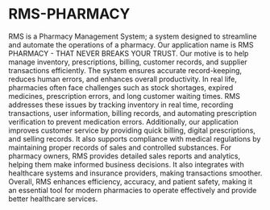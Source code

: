 # RMS-PHARMACY
RMS is a Pharmacy Management System; a system designed to streamline and automate the operations of a pharmacy. Our application name is RMS PHARMACY - THAT NEVER BREAKS YOUR TRUST. Our motive is to help manage inventory, prescriptions, billing, customer records, and supplier transactions efficiently. The system ensures accurate record-keeping, reduces human errors, and enhances overall productivity.
In real life, pharmacies often face challenges such as stock shortages, expired medicines, prescription errors, and long customer waiting times. RMS addresses these issues by tracking inventory in real time, recording transactions, user information, billing records, and  automating prescription verification to prevent medication errors.
Additionally, our application improves customer service by providing quick billing, digital prescriptions, and selling records. It also supports compliance with medical regulations by maintaining proper records of sales and controlled substances.
For pharmacy owners, RMS provides detailed sales reports and analytics, helping them make informed business decisions. It also integrates with healthcare systems and insurance providers, making transactions smoother.
Overall, RMS enhances efficiency, accuracy, and patient safety, making it an essential tool for modern pharmacies to operate effectively and provide better healthcare services.


